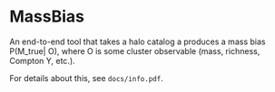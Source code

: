 # MassBias
An end-to-end tool that takes a halo catalog a produces a mass bias P(M_true| O), where O is some cluster observable (mass, richness, Compton Y, etc.).

For details about this, see `docs/info.pdf`.